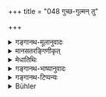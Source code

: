 +++
title = "048 गुच्छ-गुल्मन् तु"

+++

<details><summary>गङ्गानथ-मूलानुवादः</summary>

The various kinds op clumps and thickets, and the other species of grass, as also low-spreading tendrils and creepers—all these grow out of seeds and slips.—(48)
</details>

<details><summary>मानसतरङ्गिणीकृत्</summary>

Then there are the various plants with many stalks, growing from one or several roots, the different kinds of grasses, the climbing plants and the creepers spring all from seed or from slips. 
</details>


<details><summary>मेधातिथिः</summary>

याः संहता भूमेर् बद्धा एकमूला अनेकमूलाश् च लता उत्तिष्ठन्ति न च वृद्धिं महतीं प्राप्नुवन्ति तासां संघातो **गुच्छगुल्म**शब्दवाच्यः तृणमूलकादिः । तयोस् तु भेदः पुष्पवद् अपुष्पकृतो वा । अन्या वा **तृणजातयः** कुशशाद्वलशङ्खपुष्पीप्रभृतयः । **प्रताना** दीर्घा भूमिगतास् तृणप्ररोहाः । **वल्ल्यो** व्रतत्यः भूमेर् उत्पत्य वृक्षम् अन्यं वा कंचित् परिवेष्ट्योर्ध्वम् आरुहन्ति । सर्वम् एतत् वृक्षवत् **बीजकाण्डरुहम्** ॥ १.४८ ॥
</details>

<details><summary>गङ्गानथ-भाष्यानुवादः</summary>

‘*Clumps and Thickets*’—is the name given to the cluster of those shoots
that grow together in large numbers, having one or several roots, and do
not attain any considerable height; *e.g*., Copses and the like. Or
‘*guccha*’ ‘Clump’ and ‘*gulma*’ ‘thicket’ may be taken as two different
things; the difference between the two being that, while one bears
flowers, the other is flowerless.—Other ‘*species of grass*—*e. g.,
kuśa, śādbala, śaṅkhapuṣpī* and so forth.—*Lowspreading tendrils*—the
long shoots of grass spreading on the ground.—‘*Creepers*’—are those
shoots that grow out of the earth and clinging round a tree or some
other object, rise upwards.—All these, like trees, ‘*grow out of seeds
and slips*’—(48)
</details>

<details><summary>गङ्गानथ-टिप्पन्यः</summary>

Burnell represents Medhātithi to explain ‘*guccha-gulma*’ as ‘one root
and many roots’. This is not fair. What Medhātithi says is that the
names ‘*guccha-gulma*’ are applied to clusters of short-growing creepers
which may have one root or several roots.’ Kullūka defines ‘*guccha*’ as
the single shoot springing from the root and having no boughs, and
‘*gulma*’ as a clump of shoots coming up from one root According to
Medhātithi the difference between the two consists in the fact that
while the former has flowers, the latter has none.
</details>

<details><summary>Bühler</summary>

048	But the various plants with many stalks, growing from one or several roots, the different kinds of grasses, the climbing plants and the creepers spring all from seed or from slips.
</details>
